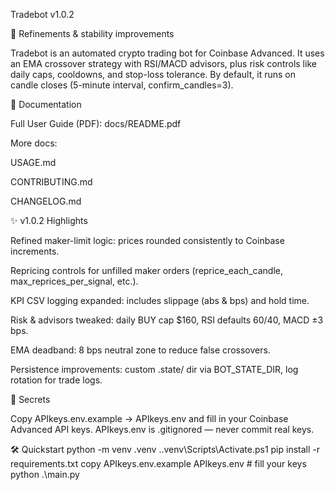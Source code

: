 Tradebot v1.0.2

🚀 Refinements & stability improvements

Tradebot is an automated crypto trading bot for Coinbase Advanced.
It uses an EMA crossover strategy with RSI/MACD advisors, plus risk controls like daily caps, cooldowns, and stop-loss tolerance.
By default, it runs on candle closes (5-minute interval, confirm_candles=3).

📄 Documentation

Full User Guide (PDF): docs/README.pdf

More docs:

USAGE.md

CONTRIBUTING.md

CHANGELOG.md

✨ v1.0.2 Highlights

Refined maker-limit logic: prices rounded consistently to Coinbase increments.

Repricing controls for unfilled maker orders (reprice_each_candle, max_reprices_per_signal, etc.).

KPI CSV logging expanded: includes slippage (abs & bps) and hold time.

Risk & advisors tweaked: daily BUY cap $160, RSI defaults 60/40, MACD ±3 bps.

EMA deadband: 8 bps neutral zone to reduce false crossovers.

Persistence improvements: custom .state/ dir via BOT_STATE_DIR, log rotation for trade logs.

🔐 Secrets

Copy APIkeys.env.example → APIkeys.env and fill in your Coinbase Advanced API keys.
APIkeys.env is .gitignored — never commit real keys.

🛠️ Quickstart
python -m venv .venv
.\.venv\Scripts\Activate.ps1
pip install -r requirements.txt
copy APIkeys.env.example APIkeys.env   # fill your keys
python .\main.py